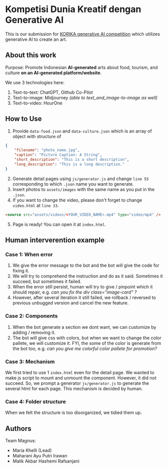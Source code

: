 # Kompetisi Dunia Kreatif dengan Generative AI

This is our submission for [KORIKA generative AI competition](https://korika.id/read/press-release/kreatifai) which utilizes generative AI to create an art.

## About this work
Purpose: Promote Indonesian **AI-generated** arts about food, tourism, and culture **on an AI-generated platform/website**. 

We use 3 technologies here:
1. Text-to-text: ChatGPT, Github Co-Pilot
2. Text-to-image: Midjourney *(able to text_and_image-to-image as well)*
3. Text-to-video: HourOne

## How to Use

1. Provide `data-food.json` and `data-culture.json` which is an array of object with structure of
```json
{
    "filename": "photo_name.jpg",
    "caption": "Picture Caption: A String",
    "short_description": "This is a short description",
    "long_description": "This is a long description."
}
```

2. Generate detail pages using `js/generator.js` and change `line 55` corresponding to which `.json` name you want to generate.
3. Insert photos to `assets/images` with the same name as you put in the `.json`.
4. If you want to change the video, please don't forget to change `video.html` at `line 33`.
```html
<source src="assets/videos/<YOUR_VIDEO_NAME>.mp4" type="video/mp4" />
```
5. Page is ready! You can open it at `index.html`.


## Human interverention example

### Case 1: When error 
1. We give the error message to the bot and the bot will give the code for fixing it.
3. We will try to comprehend the instruction and do as it said. Sometimes it succeed, but sometimes it failed.
4. When the error still persist, human will try to give / pinpoint which it should repair, e.g. *can you fix the div class="image-card" ?*
5. However, after several iteration it still failed, we rollback / reversed to previous unbugged version and cancel the new feature.

### Case 2: Components
1. When the bot generate a section we dont want, we can customize by adding / removing it.
2. The bot will give css with colors, but when we want to change the color pallete, we will customize it. FYI, the some of the color is generate from the bot too, e.g. *can you give me colorful color pallete for promotion?*

### Case 3: Mechanism
We first tried to use 1 `index.html` even for the detail page. We wanted to make js script to mount and unmount the component. However, it did not succeed. So, we prompt a generator `js/generator.js` to generate the several html for each page. This mechanism is decided by human.

### Case 4: Folder structure
When we felt the structure is too disorganized, we tidied them up.


## Authors
Team Magnus:
- Maria Khelli (Lead) 
- Maharani Ayu Putri Irawan
- Malik Akbar Hashemi Rafsanjani
